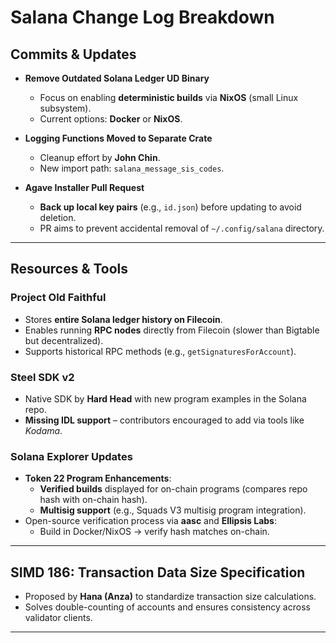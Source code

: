 # **Salana Change Log Breakdown**  

## **Commits & Updates**  
- **Remove Outdated Solana Ledger UD Binary**  
  - Focus on enabling **deterministic builds** via **NixOS** (small Linux subsystem).  
  - Current options: **Docker** or **NixOS**.  

- **Logging Functions Moved to Separate Crate**  
  - Cleanup effort by **John Chin**.  
  - New import path: `salana_message_sis_codes`.  

- **Agave Installer Pull Request**  
  - **Back up local key pairs** (e.g., `id.json`) before updating to avoid deletion.  
  - PR aims to prevent accidental removal of `~/.config/salana` directory.  

---

## **Resources & Tools**  

### **Project Old Faithful**  
- Stores **entire Solana ledger history on Filecoin**.  
- Enables running **RPC nodes** directly from Filecoin (slower than Bigtable but decentralized).  
- Supports historical RPC methods (e.g., `getSignaturesForAccount`).  

### **Steel SDK v2**  
- Native SDK by **Hard Head** with new program examples in the Solana repo.  
- **Missing IDL support** – contributors encouraged to add via tools like *Kodama*.  

### **Solana Explorer Updates**  
- **Token 22 Program Enhancements**:  
  - **Verified builds** displayed for on-chain programs (compares repo hash with on-chain hash).  
  - **Multisig support** (e.g., Squads V3 multisig program integration).  
- Open-source verification process via **aasc** and **Ellipsis Labs**:  
  - Build in Docker/NixOS → verify hash matches on-chain.  

---

## **SIMD 186: Transaction Data Size Specification**  
- Proposed by **Hana (Anza)** to standardize transaction size calculations.  
- Solves double-counting of accounts and ensures consistency across validator clients.  

---
